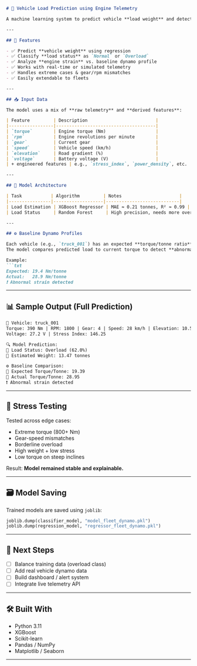 ````md
# 🚛 Vehicle Load Prediction using Engine Telemetry

A machine learning system to predict vehicle **load weight** and detect **overload conditions** using **engine telemetry data** and **baseline dynamo profiles** per vehicle.

---

## 🔧 Features

- ✅ Predict **vehicle weight** using regression
- ✅ Classify **load status** as `Normal` or `Overload`
- ✅ Analyze **engine strain** vs. baseline dynamo profile
- ✅ Works with real-time or simulated telemetry
- ✅ Handles extreme cases & gear/rpm mismatches
- ✅ Easily extendable to fleets

---

## 📥 Input Data

The model uses a mix of **raw telemetry** and **derived features**:

| Feature         | Description                          |
|-----------------|--------------------------------------|
| `torque`        | Engine torque (Nm)                   |
| `rpm`           | Engine revolutions per minute        |
| `gear`          | Current gear                         |
| `speed`         | Vehicle speed (km/h)                 |
| `elevation`     | Road gradient (%)                    |
| `voltage`       | Battery voltage (V)                  |
| + engineered features | e.g., `stress_index`, `power_density`, etc.

---

## 🧠 Model Architecture

| Task           | Algorithm         | Notes                      |
|----------------|-------------------|----------------------------|
| Load Estimation | XGBoost Regressor | MAE ≈ 0.21 tonnes, R² ≈ 0.99 |
| Load Status     | Random Forest     | High precision, needs more overload samples |

---

## ⚙️ Baseline Dynamo Profiles

Each vehicle (e.g., `truck_001`) has an expected **torque/tonne ratio**, based on healthy performance.  
The model compares predicted load to current torque to detect **abnormal strain**.

Example:
```txt
Expected: 19.4 Nm/tonne
Actual:   28.9 Nm/tonne
❗ Abnormal strain detected
````

---

## 📊 Sample Output (Full Prediction)

```txt
🚛 Vehicle: truck_001
Torque: 390 Nm | RPM: 1800 | Gear: 4 | Speed: 28 km/h | Elevation: 10.5%
Voltage: 27.2 V | Stress Index: 146.25

🔍 Model Prediction:
🔹 Load Status: Overload (62.0%)
🔹 Estimated Weight: 13.47 tonnes

⚙️ Baseline Comparison:
🔸 Expected Torque/Tonne: 19.39
🔸 Actual Torque/Tonne: 28.95
❗ Abnormal strain detected
```

---

## 🧪 Stress Testing

Tested across edge cases:

* Extreme torque (800+ Nm)
* Gear-speed mismatches
* Borderline overload
* High weight + low stress
* Low torque on steep inclines

Result: **Model remained stable and explainable.**

---

## 🗃️ Model Saving

Trained models are saved using `joblib`:

```python
joblib.dump(classifier_model, "model_fleet_dynamo.pkl")
joblib.dump(regression_model, "regressor_fleet_dynamo.pkl")
```

---

## 🚀 Next Steps

* [ ] Balance training data (overload class)
* [ ] Add real vehicle dynamo data
* [ ] Build dashboard / alert system
* [ ] Integrate live telemetry API

---

## 🛠️ Built With

* Python 3.11
* XGBoost
* Scikit-learn
* Pandas / NumPy
* Matplotlib / Seaborn

---
